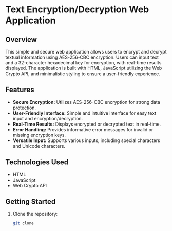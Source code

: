 # Text Encryption/Decryption Web Application

## Overview

This simple and secure web application allows users to encrypt and decrypt textual information using AES-256-CBC encryption. Users can input text and a 32-character hexadecimal key for encryption, with real-time results displayed. The application is built with HTML, JavaScript utilizing the Web Crypto API, and minimalistic styling to ensure a user-friendly experience.

## Features

- **Secure Encryption:** Utilizes AES-256-CBC encryption for strong data protection.
- **User-Friendly Interface:** Simple and intuitive interface for easy text input and encryption/decryption.
- **Real-Time Results:** Displays encrypted or decrypted text in real-time.
- **Error Handling:** Provides informative error messages for invalid or missing encryption keys.
- **Versatile Input:** Supports various inputs, including special characters and Unicode characters.

## Technologies Used

- HTML
- JavaScript
- Web Crypto API

## Getting Started

1. Clone the repository:

   ```bash
   git clone 